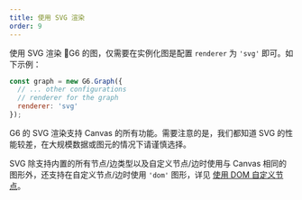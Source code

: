 ```yaml
---
title: 使用 SVG 渲染
order: 9
---
```


使用 SVG 渲染 G6 的图，仅需要在实例化图是配置 `renderer` 为 `'svg'` 即可。如下示例：
```javascript
const graph = new G6.Graph({
  // ... other configurations
  // renderer for the graph
  renderer: 'svg'
});
```

G6 的 SVG 渲染支持 Canvas 的所有功能。需要注意的是，我们都知道 SVG 的性能较差，在大规模数据或图元的情况下请谨慎选择。

SVG 除支持内置的所有节点/边类型以及自定义节点/边时使用与 Canvas 相同的图形外，还支持在自定义节点/边时使用 `'dom'` 图形，详见 [使用 DOM 自定义节点](/zh/docs/manual/advanced/custom-node/#5-使用-dom-自定义节点)。